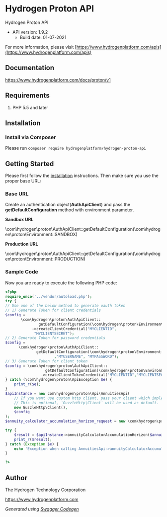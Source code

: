 # Hydrogen Proton API

Hydrogen Proton API
- API version: 1.9.2
  - Build date: 01-07-2021

For more information, please visit [https://www.hydrogenplatform.com/apis](https://www.hydrogenplatform.com/apis)

## Documentation

https://www.hydrogenplatform.com/docs/proton/v1

## Requirements

1. PHP 5.5 and later

## Installation

### Install via Composer

Please run `composer require hydrogenplatform/hydrogen-proton-api`


## Getting Started

Please first follow the [installation](#installation) instructions. Then make sure you use the proper base URL:

### Base URL

Create an authentication object(**AuthApiClient**) and pass the **getDefaultConfiguration** method
 with environment parameter.
 
**Sandbox URL**

\com\hydrogen\proton\AuthApiClient::getDefaultConfiguration(\com\hydrogen\proton\Environment::SANDBOX)

**Production URL**

\com\hydrogen\proton\AuthApiClient::getDefaultConfiguration(\com\hydrogen\proton\Environment::PRODUCTION)


### Sample Code
Now you are ready to execute the following PHP code:

```php
<?php
require_once('../vendor/autoload.php');
try {
// Use one of the below method to generate oauth token
// 1) Generate Token for client credentials
$config =
       \com\hydrogen\proton\AuthApiClient::
               getDefaultConfiguration(\com\hydrogen\proton\Environment::PRODUCTION)
            ->createClientCredential("MYCLIENTID",
             "MYCLIENTSECRET");
// 2) Generate Token for password credentials
$config =
      \com\hydrogen\proton\AuthApiClient::
              getDefaultConfiguration(\com\hydrogen\proton\Environment::PRODUCTION)->createPasswordCredential("MYCLIENTID","MYCLIENTSECRET"
                      ,"MYUSERNAME", "MYPASSWORD");
// 3) Generate Token for client_token
$config = \com\hydrogen\proton\AuthApiClient::
                  getDefaultConfiguration(\com\hydrogen\proton\Environment::PRODUCTION)
                ->createClientTokenCredential("MYCLIENTID","MYCLIENTSECRET", "CLIENT_TOKEN");
} catch (\com\hydrogen\proton\ApiException $e) {
    print_r($e);
}
$apiInstance = new com\hydrogen\proton\Api\AnnuitiesApi(
    // If you want use custom http client, pass your client which implements `GuzzleHttp\ClientInterface`.
    // This is optional, `GuzzleHttp\Client` will be used as default.
    new GuzzleHttp\Client(),
    $config
);
$annuity_calculator_accumulation_horizon_request = new \com\hydrogen\proton\Model\AnnuityCalculatorAccumulationHorizonRequest(); // \com\hydrogen\proton\Model\AnnuityCalculatorAccumulationHorizonRequest | Request payload for Annuity Calculator - Accumulation Horizon

try {
    $result = $apiInstance->annuityCalculatorAccumulationHorizon($annuity_calculator_accumulation_horizon_request);
    print_r($result);
} catch (Exception $e) {
    echo 'Exception when calling AnnuitiesApi->annuityCalculatorAccumulationHorizon: ', $e->getMessage(), PHP_EOL;
}

?>
```

## Author
The Hydrogen Technology Corporation

https://www.hydrogenplatform.com

*Generated using [Swagger Codegen](https://github.com/swagger-api/swagger-codegen)*
